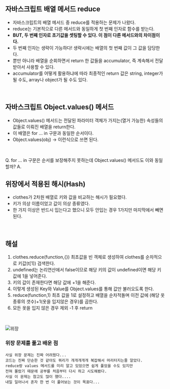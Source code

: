 ## 자바스크립트 배열 메서드 reduce
- 자바스크립트의 배열 메서드 중 reduce를 적용하는 문제가 나왔다.
- reduce는 기본적으로 다른 메서드와 동일하게 첫 번째 인자로 함수를 받는다.
- **BUT, 두 번째 인자로 초기값을 셋팅할 수 있다. 이 점이 다른 메서드와의 차이점이다.**
- 두 번째 인자는 생략이 가능하다! 생략시에는 배열의 첫 번째 값이 그 값을 담당한다.
- 뿐만 아니라 배열을 순회하면서 return 한 값들을 accumulator, 즉 계속해서 전달받아서 사용할 수 있다. 
- accumulator를 어떻게 활용하냐에 따라 최종적인 return 값은 string, integer가 될 수도, array나 object가 될 수도 있다.
<br>

## 자바스크립트 Object.values() 메서드
- Object.values() 메서드는 전달된 파라미터 객체가 가지는(열거 가능한) 속성들의 값들로 이뤄진 배열을 return한다.
- 이 배열은 for ... in 구문과 동일한 순서이다.
- Object.values(obj) -> 이런식으로 쓰면 된다.
<br>

Q. for ... in 구문은 순서를 보장해주지 못하는데 Object.values() 메서드도 이와 동일할까?
A. 
<br>

## 위장에서 적용된 해시(Hash)
- clothes가 2차원 배열로 키와 값을 비교하는 해시가 필요했다.
- 키가 의상 이름이었고 값이 의상 종류였다.
- 한 가지 이상은 반드시 입는다고 했으니 모두 안입는 경우 1가지만 마지막에서 빼면 된다.
<br>

## 해설
1. clothes.reduce(function,{}) 최초값을 빈 객체로 생성하여 clothes를 순차적으로 키값(t[1]) 검색한다.
2. undefined는 논리연산에서 false이므로 해당 키의 값이 undefined이면 해당 키값에 1을 넣어준다.
3. 키의 값이 존재한다면 해당 값에 +1을 해준다.
4. 이렇게 생성된 Key와 Value를 Object.values를 통해 값만 불러오도록 한다.
5. reduce(function,1) 최초 값을 1로 설정하고 배열을 순차적돌며 이전 값에 (해당 옷종류의 갯수)+1(옷을 입지않은 경우)를 곱한다.
6. 모든 옷을 입지 않은 경우 제외 -1 후 return
<br>

![위장](https://user-images.githubusercontent.com/68318945/105062014-7bf67400-5abd-11eb-8cfd-5ed43c3db69a.png)
<br>

### 위장 문제를 풀고 배운 점
```
사실 위장 문제는 진짜 어려웠다...
코드는 진짜 단순한 것 같아도 쿼리가 개개개개개 복잡해서 머리터지는줄 알았다.
reduce랑 values 메서드를 미리 알고 있었으면 쉽게 풀었을 수도 있지만
전혀 몰랐기 때문에 공부를 처음부터 다시 하고 시도해봤다.
사실 이 문제는 참고도 많이 했다....
내일 일어나서 혼자 한 번 더 풀어보는 것이 목표다...
```
